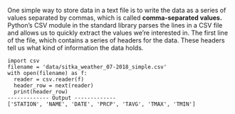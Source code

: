 One simple way to store data in a text file is to write the data as a series of values separated by commas, which is called <b>comma-separated values.</b>
Python’s CSV module in the standard library parses the lines in a CSV file and allows us to quickly extract the values we’re interested in.
The first line of the file, which contains a series of headers for the data. These headers tell us what kind of information the data holds.

```
import csv
filename = 'data/sitka_weather_07-2018_simple.csv'
with open(filename) as f:
  reader = csv.reader(f)
  header_row = next(reader)
  print(header_row)
------------- Output -------------  
['STATION', 'NAME', 'DATE', 'PRCP', 'TAVG', 'TMAX', 'TMIN']  
```
